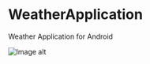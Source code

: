 # WeatherApplication
Weather Application for Android

![Image alt](https://github.com/RomanSulymka/WeatherApplication/blob/master/app/src/main/java/com/example/weatherapplication/screen/%D0%91%D0%B5%D0%B7%20%D1%96%D0%BC%D0%B5%D0%BD%D1%96.png)